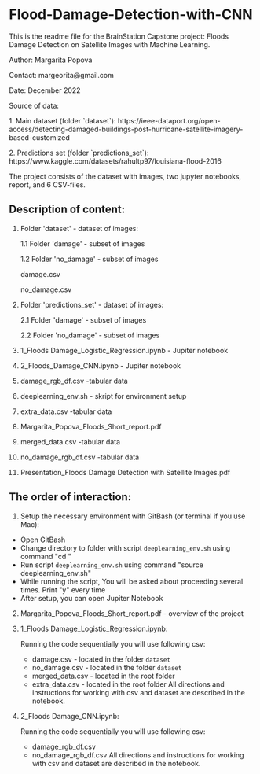 # Flood-Damage-Detection-with-CNN

<p>This is the readme file for the BrainStation Capstone project: Floods Damage Detection on Satellite Images with Machine Learning.<p/>
Author: Margarita Popova<p/>
Contact: margeorita@gmail.com<p/>
Date: December 2022<p/>
<p>Source of data:<p/> 
     <p>1. Main dataset (folder `dataset`): https://ieee-dataport.org/open-access/detecting-damaged-buildings-post-hurricane-satellite-imagery-based-customized<p/>
     <p>2. Predictions set (folder `predictions_set`): https://www.kaggle.com/datasets/rahultp97/louisiana-flood-2016 <p/>            


<p>The project consists of the dataset with images, two jupyter notebooks, report, and 6 CSV-files.

## Description of content:
1. Folder 'dataset' - dataset of images:<p/>
    <p>1.1 Folder 'damage' - subset of images<p/>
    <p>1.2 Folder 'no_damage' - subset of images<p/>
    <p>damage.csv<p/>
    <p>no_damage.csv<p/>

2. Folder 'predictions_set' - dataset of images:
    <p>2.1 Folder 'damage' - subset of images<p/>
    <p>2.2 Folder 'no_damage' - subset of images<p/>

3. 1_Floods Damage_Logistic_Regression.ipynb - Jupiter notebook
4. 2_Floods_Damage_CNN.ipynb - Jupiter notebook
5. damage_rgb_df.csv -tabular data
6. deeplearning_env.sh - skript for environment setup
6. extra_data.csv -tabular data
7. Margarita_Popova_Floods_Short_report.pdf
8. merged_data.csv -tabular data
9. no_damage_rgb_df.csv -tabular data
10. Presentation_Floods Damage Detection with Satellite Images.pdf


## The order of interaction:
1. Setup the necessary environment with GitBash (or terminal if you use Mac):
 - Open GitBash
 - Change directory to folder with script `deeplearning_env.sh` using command "cd <your directory>"
 - Run script `deeplearning_env.sh` using command "source deeplearning_env.sh"
 - While running the script, You will be asked about proceeding several times. Print "y" every time
 - After setup, you can open Jupiter Notebook

2. Margarita_Popova_Floods_Short_report.pdf - overview of the project

3. 1_Floods Damage_Logistic_Regression.ipynb:<p/>
    Running the code sequentially you will use following csv:
    - damage.csv - located in the folder `dataset`
    - no_damage.csv - located in the folder `dataset`
    - merged_data.csv - located in the root folder
    - extra_data.csv - located in the root folder
   All directions and instructions for working with csv and dataset are described in the notebook.

4. 2_Floods Damage_CNN.ipynb:<p/>
    Running the code sequentially you will use following csv:
    - damage_rgb_df.csv
    - no_damage_rgb_df.csv
   All directions and instructions for working with csv and dataset are described in the notebook.
    
